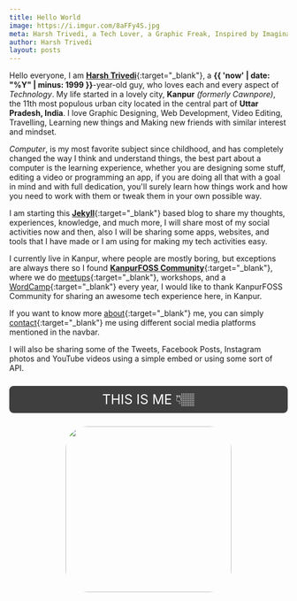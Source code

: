 ```yaml
---
title: Hello World
image: https://i.imgur.com/8aFFy4S.jpg
meta: Harsh Trivedi, a Tech Lover, a Graphic Freak, Inspired by Imagination.
author: Harsh Trivedi
layout: posts
---
```


Hello everyone, I am [**Harsh Trivedi**](https://www.facebook.com/harsh98trivedi){:target="_blank"}, a **{{ 'now' | date: "%Y" | minus: 1999 }}**-year-old guy, who loves each and every aspect of *Technology*. My life started in a lovely city, **Kanpur** *(formerly Cawnpore)*,  the 11th most populous urban city located in the central part of **Uttar Pradesh, India**. I love Graphic Designing, Web Development, Video Editing, Travelling, Learning new things and Making new friends with similar interest and mindset.

*Computer*, is my most favorite subject since childhood, and has completely changed the way I think and understand things, the best part about a computer is the learning experience, whether you are designing some stuff, editing a video or programming an app, if you are doing all that with a goal in mind and with full dedication, you'll surely learn how things work and how you need to work with them or tweak them in your own possible way.

I am starting this [**Jekyll**](https://jekyllrb.com){:target="_blank"} based blog to share my thoughts, experiences, knowledge, and much more, I will share most of my social activities now and then, also I will be sharing some apps, websites, and tools that I have made or I am using for making my tech activities easy.

I currently live in Kanpur, where people are mostly boring, but exceptions are always there so I found [**KanpurFOSS Community**](https://kanpurfoss.org){:target="_blank"}, where we do [meetups](https://www.meetup.com/WordPress-Kanpur){:target="_blank"}, workshops, and a [WordCamp](https://kanpur.wordcamp.org){:target="_blank"} every year, I would like to thank KanpurFOSS Community for sharing an awesome tech experience here, in Kanpur.
<br>

If you want to know more [about]({{site.url}}{{site.baseurl}}/#about-section){:target="_blank"} me, you can simply [contact]({{site.url}}{{site.baseurl}}/#contact-section){:target="_blank"} me using different social media platforms mentioned in the navbar.<br>

I will also be sharing some of the Tweets, Facebook Posts, Instagram photos and YouTube videos using a simple embed or using some sort of API.

<center>
<p style="border-radius:0.5rem;max-width:15vmax;text-align:center;background-color:rgba(0,0,0,0.75);color:#ffffff;padding:0.25vmax;font-size:1.5rem;">THIS IS ME 👇🏽</p>
<img width="300vmax" style="border-radius:2.5rem;" src="https://i.imgur.com/p7l0l5D.jpg">
</center>